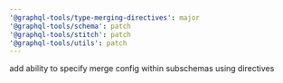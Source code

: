 ```yaml
---
'@graphql-tools/type-merging-directives': major
'@graphql-tools/schema': patch
'@graphql-tools/stitch': patch
'@graphql-tools/utils': patch
---
```


add ability to specify merge config within subschemas using directives
